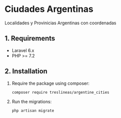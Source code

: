 # Ciudades Argentinas
Localidades y Provinicias Argentinas con coordenadas

## 1. Requirements

- Laravel 6.x
- PHP >= 7.2

## 2. Installation

1. Require the package using composer:

    ```
    composer require treslineas/argentine_cities
    ```

2. Run the migrations:

    ```
    php artisan migrate
    ```